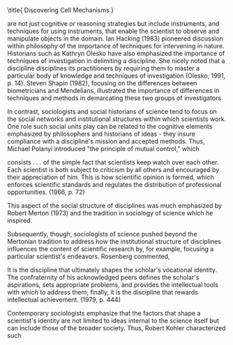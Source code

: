 \title{
Discovering Cell Mechanisms
}

are not just cognitive or reasoning strategies but include instruments, and techniques for using instruments, that enable the scientist to observe and manipulate objects in the domain. Ian Hacking (1983) pioneered discussion within philosophy of the importance of techniques for intervening in nature. Historians such as Kathryn Olesko have also emphasized the importance of techniques of investigation in delimiting a discipline. She nicely noted that a discipline disciplines its practitioners by requiring them to master a particular body of knowledge and techniques of investigation (Olesko, 1991, p. 14). Steven Shapin (1982), focusing on the differences between biometricians and Mendelians, illustrated the importance of differences in techniques and methods in demarcating these two groups of investigators.

In contrast, sociologists and social historians of science tend to focus on the social networks and institutional structures within which scientists work. One role such social units play can be related to the cognitive elements emphasized by philosophers and historians of ideas - they insure compliance with a discipline's mission and accepted methods. Thus, Michael Polanyi introduced "the principle of mutual control," which

consists . . . of the simple fact that scientists keep watch over each other. Each scientist is both subject to criticism by all others and encouraged by their appreciation of him. This is how scientific opinion is formed, which enforces scientific standards and regulates the distribution of professional opportunities. (1966, p. 72)

This aspect of the social structure of disciplines was much emphasized by Robert Merton (1973) and the tradition in sociology of science which he inspired.

Subsequently, though, sociologists of science pushed beyond the Mertonian tradition to address how the institutional structure of disciplines influences the content of scientific research by, for example, focusing a particular scientist's endeavors. Rosenberg commented,

It is the discipline that ultimately shapes the scholar's vocational identity. The confraternity of his acknowledged peers defines the scholar's aspirations, sets appropriate problems, and provides the intellectual tools with which to address them; finally, it is the discipline that rewards intellectual achievement. (1979, p. 444)

Contemporary sociologists emphasize that the factors that shape a scientist's identity are not limited to ideas internal to the science itself but can include those of the broader society. Thus, Robert Kohler characterized such